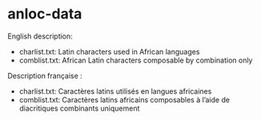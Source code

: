 # anloc-data
English description:
* charlist.txt: Latin characters used in African languages
* comblist.txt: African Latin characters composable by combination only

Description française :
* charlist.txt: Caractères latins utilisés en langues africaines
* comblist.txt: Caractères latins africains composables à l’aide de diacritiques combinants uniquement
